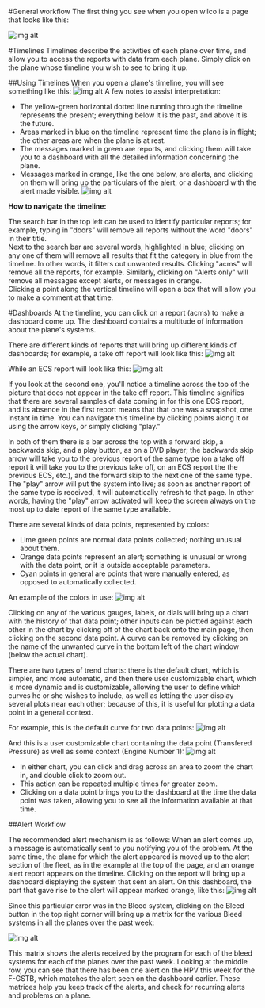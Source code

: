 #General workflow
The first thing you see when you open wilco is a page that looks like this:

![img alt](https://github.com/flightwatching/wilco-api/blob/master/docs/UsersManual/img/Homepage.PNG)

#Timelines
Timelines describe the activities of each plane over time, and allow you to access the reports with data from each plane.  Simply click on the plane whose timeline you wish to see to bring it up.

##Using Timelines
When you open a plane's timeline, you will see something like this:
![img alt](https://github.com/flightwatching/wilco-api/blob/master/docs/UsersManual/img/Timeline_01.PNG)
A few notes to assist interpretation:
* The yellow-green horizontal dotted line running through the timeline represents the present; everything below it is the past, and above it is the future.  
* Areas marked in blue on the timeline represent time the plane is in flight; the other areas are when the plane is at rest.  
* The messages marked in green are reports, and clicking them will take you to a dashboard with all the detailed information concerning the plane.
* Messages marked in orange, like the one below, are alerts, and clicking on them will bring up the particulars of the alert, or a dashboard with the alert made visible.
![img alt](https://github.com/flightwatching/wilco-api/blob/master/docs/UsersManual/img/Timeline_02.PNG)

**How to navigate the timeline:**

The search bar in the top left can be used to identify particular reports; for example, typing in "doors" will remove all reports without the word "doors" in their title.  
Next to the search bar are several words, highlighted in blue; clicking on any one of them will remove all results that fit the category in blue from the timeline.  In other words, it filters out unwanted results.  Clicking "acms" will remove all the reports, for example.  Similarly, clicking on "Alerts only" will remove all messages except alerts, or messages in orange.  
Clicking a point along the vertical timeline will open a box that will allow you to make a comment at that time.  

#Dashboards
At the timeline, you can click on a report (acms) to make a dashboard come up.  The dashboard contains a multitude of information about the plane's systems.  

There are different kinds of reports that will bring up different kinds of dashboards; for example, a take off report will look like this:
![img alt](https://github.com/flightwatching/wilco-api/blob/master/docs/UsersManual/img/takeoff_01.PNG)

While an ECS report will look like this:
![img alt](https://github.com/flightwatching/wilco-api/blob/master/docs/UsersManual/img/ECS_01.PNG)

If you look at the second one, you'll notice a timeline across the top of the picture that does not appear in the take off report.  This timeline signifies that there are several samples of data coming in for this one ECS report, and its absence in the first report means that that one was a snapshot, one instant in time.  You can navigate this timeline by clicking points along it or using the arrow keys, or simply clicking "play." 

In both of them there is a bar across the top with a forward skip, a backwards skip, and a play button, as on a DVD player; the backwards skip arrow will take you to the previous report of the same type (on a take off report it will take you to the previous take off, on an ECS report the the previous ECS, etc.), and the forward skip to the next one of the same type.  The "play" arrow will put the system into live; as soon as another report of the same type is received, it will automatically refresh to that page.  In other words, having the "play" arrow activated will keep the screen always on the most up to date report of the same type available.  


There are several kinds of data points, represented by colors:
* Lime green points are normal data points collected; nothing unusual about them.
* Orange data points represent an alert; something is unusual or wrong with the data point, or it is outside acceptable parameters.
* Cyan points in general are points that were manually entered, as opposed to automatically collected.  

An example of the colors in use:
![img alt](https://github.com/flightwatching/wilco-api/blob/master/docs/UsersManual/img/ECS_02.PNG)

Clicking on any of the various gauges, labels, or dials will bring up a chart with the history of that data point; other inputs can be plotted against each other in the chart by clicking off of the chart back onto the main page, then clicking on the second data point.  A curve can be removed by clicking on the name of the unwanted curve in the bottom left of the chart window (below the actual chart).  

There are two types of trend charts: there is the default chart, which is simpler, and more automatic, and then there user customizable chart, which is more dynamic and is customizable, allowing the user to define which curves he or she wishes to include, as well as letting the user display several plots near each other; because of this, it is useful for plotting a data point in a general context.  

For example, this is the default curve for two data points:
![img alt](https://github.com/flightwatching/wilco-api/blob/master/docs/UsersManual/img/DefaultTrend.PNG)

And this is a user customizable chart containing the data point (Transfered Pressure) as well as some context (Engine Number 1):
![img alt](https://github.com/flightwatching/wilco-api/blob/master/docs/UsersManual/img/NewTrend.PNG)

* In either chart, you can click and drag across an area to zoom the chart in, and double click to zoom out.  
* This action can be repeated multiple times for greater zoom.  
* Clicking on a data point brings you to the dashboard at the time the data point was taken, allowing you to see all the information available at that time.

##Alert Workflow

The recommended alert mechanism is as follows:
When an alert comes up, a message is automatically sent to you notifying you of the problem.  At the same time, the plane for which the alert appeared is moved up to the alert section of the fleet, as in the example at the top of the page, and an orange alert report appears on the timeline.  Clicking on the report will bring up a dashboard displaying the system that sent an alert.  On this dashboard, the part that gave rise to the alert will appear marked orange, like this:
![img alt](https://github.com/flightwatching/wilco-api/blob/master/docs/UsersManual/img/Dashboard_01.PNG)

Since this particular error was in the Bleed system, clicking on the Bleed button in the top right corner will bring up a matrix for the various Bleed systems in all the planes over the past week:

![img alt](https://github.com/flightwatching/wilco-api/blob/master/docs/UsersManual/img/BleedMatrix_01.PNG)

This matrix shows the alerts received by the program for each of the bleed systems for each of the planes over the past week.  Looking at the middle row, you can see that there has been one alert on the HPV this week for the F-GSTB, which matches the alert seen on the dashboard earlier.  These matrices help you keep track of the alerts, and check for recurring alerts and problems on a plane.  





